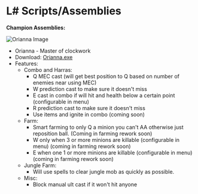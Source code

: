 L# Scripts/Assemblies
==

**Champion Assemblies:**

![Orianna Image](https://github.com/trelli/LeagueSharp/blob/stable/Orianna/Orianna/Orianna.jpg?raw=true)

* Orianna - Master of clockwork
 * Download: [Orianna.exe]
 * Features:
    * Combo and Harras:
      * Q MEC cast (will get best position to Q based on number of enemies near using MEC)
      * W prediction cast to make sure it doesn't miss 
      * E cast in combo if will hit and health below a certain point (configurable in menu)
      * R prediction cast to make sure it doesn't miss
      * Use items and ignite in combo (coming soon)
    * Farm: 
      * Smart farming to only Q a minion you can't AA otherwise just reposition ball. (Coming in farming rework soon)
      * W only when 3 or more minions are killable (configurable in menu) (coming in farming rework soon)
      * E when one 1 or more minions are killable (configurable in menu) (coming in farming rework soon)
    * Jungle Farm:
      * Will use spells to clear jungle mob as quickly as possible. 
    * Misc:
      * Block manual ult cast if it won't hit anyone 
  
[Orianna.exe]: https://github.com/trelli/LeagueSharp/raw/stable/Orianna/Orianna.exe
